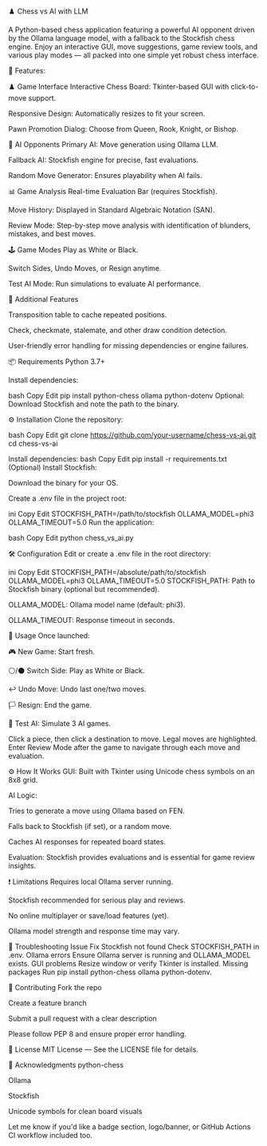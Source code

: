 ♟️ Chess vs AI with LLM

A Python-based chess application featuring a powerful AI opponent driven by the Ollama language model, with a fallback to the Stockfish chess engine. Enjoy an interactive GUI, move suggestions, game review tools, and various play modes — all packed into one simple yet robust chess interface.

🚀 Features: 

♟️ Game Interface
Interactive Chess Board: Tkinter-based GUI with click-to-move support.

Responsive Design: Automatically resizes to fit your screen.

Pawn Promotion Dialog: Choose from Queen, Rook, Knight, or Bishop.

🧠 AI Opponents
Primary AI: Move generation using Ollama LLM.

Fallback AI: Stockfish engine for precise, fast evaluations.

Random Move Generator: Ensures playability when AI fails.

📊 Game Analysis
Real-time Evaluation Bar (requires Stockfish).

Move History: Displayed in Standard Algebraic Notation (SAN).

Review Mode: Step-by-step move analysis with identification of blunders, mistakes, and best moves.

🕹️ Game Modes
Play as White or Black.

Switch Sides, Undo Moves, or Resign anytime.

Test AI Mode: Run simulations to evaluate AI performance.

🧰 Additional Features

Transposition table to cache repeated positions.

Check, checkmate, stalemate, and other draw condition detection.

User-friendly error handling for missing dependencies or engine failures.

📦 Requirements
Python 3.7+

Install dependencies:

bash
Copy
Edit
pip install python-chess ollama python-dotenv
Optional: Download Stockfish and note the path to the binary.

⚙️ Installation
Clone the repository:

bash
Copy
Edit
git clone https://github.com/your-username/chess-vs-ai.git
cd chess-vs-ai


Install dependencies:
bash
Copy
Edit
pip install -r requirements.txt
(Optional) Install Stockfish:

Download the binary for your OS.

Create a .env file in the project root:

ini
Copy
Edit
STOCKFISH_PATH=/path/to/stockfish
OLLAMA_MODEL=phi3
OLLAMA_TIMEOUT=5.0
Run the application:

bash
Copy
Edit
python chess_vs_ai.py


🛠️ Configuration
Edit or create a .env file in the root directory:

ini
Copy
Edit
STOCKFISH_PATH=/absolute/path/to/stockfish
OLLAMA_MODEL=phi3
OLLAMA_TIMEOUT=5.0
STOCKFISH_PATH: Path to Stockfish binary (optional but recommended).

OLLAMA_MODEL: Ollama model name (default: phi3).

OLLAMA_TIMEOUT: Response timeout in seconds.

🧩 Usage
Once launched:

🎮 New Game: Start fresh.

⚪/⚫ Switch Side: Play as White or Black.

↩️ Undo Move: Undo last one/two moves.

🏳️ Resign: End the game.

🧪 Test AI: Simulate 3 AI games.

Click a piece, then click a destination to move. Legal moves are highlighted. Enter Review Mode after the game to navigate through each move and evaluation.

⚙️ How It Works
GUI: Built with Tkinter using Unicode chess symbols on an 8x8 grid.

AI Logic:

Tries to generate a move using Ollama based on FEN.

Falls back to Stockfish (if set), or a random move.

Caches AI responses for repeated board states.

Evaluation: Stockfish provides evaluations and is essential for game review insights.

❗ Limitations
Requires local Ollama server running.

Stockfish recommended for serious play and reviews.

No online multiplayer or save/load features (yet).

Ollama model strength and response time may vary.

🧩 Troubleshooting
Issue	Fix
Stockfish not found	Check STOCKFISH_PATH in .env.
Ollama errors	Ensure Ollama server is running and OLLAMA_MODEL exists.
GUI problems	Resize window or verify Tkinter is installed.
Missing packages	Run pip install python-chess ollama python-dotenv.

🤝 Contributing
Fork the repo

Create a feature branch

Submit a pull request with a clear description

Please follow PEP 8 and ensure proper error handling.

📄 License
MIT License — See the LICENSE file for details.

🙏 Acknowledgments
python-chess

Ollama

Stockfish

Unicode symbols for clean board visuals

Let me know if you'd like a badge section, logo/banner, or GitHub Actions CI workflow included too.
